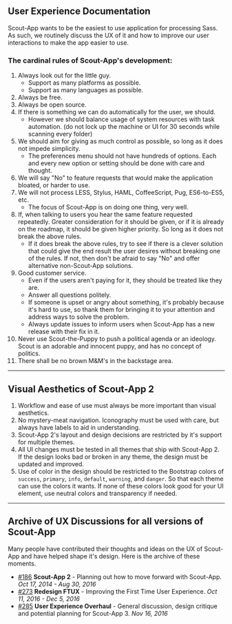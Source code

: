 
## User Experience Documentation

Scout-App wants to be the easiest to use application for processing Sass. As such, we routinely discuss the UX of it and how to improve our user interactions to make the app easier to use.

### **The cardinal rules of Scout-App's development:**

1. Always look out for the little guy.
   * Support as many platforms as possible.
   * Support as many languages as possible.
1. Always be free.
1. Always be open source.
1. If there is something we can do automatically for the user, we should.
   * However we should balance usage of system resources with task automation. (do not lock up the machine or UI for 30 seconds while scanning every folder)
1. We should aim for giving as much control as possible, so long as it does not impede simplicity.
   * The preferences menu should not have hundreds of options. Each and every new option or setting should be done with care and thought.
1. We will say "No" to feature requests that would make the application bloated, or harder to use.
1. We will not process LESS, Stylus, HAML, CoffeeScript, Pug, ES6-to-ES5, etc.
   * The focus of Scout-App is on doing one thing, very well.
1. If, when talking to users you hear the same feature requested repeatedly. Greater consideration for it should be given, or if it is already on the roadmap, it should be given higher priority. So long as it does not break the above rules.
   * If it does break the above rules, try to see if there is a clever solution that could give the end result the user desires without breaking one of the rules. If not, then don't be afraid to say "No" and offer alternative non-Scout-App solutions.
1. Good customer service.
   * Even if the users aren't paying for it, they should be treated like they are.
   * Answer all questions politely.
   * If someone is upset or angry about something, it's probably because it's hard to use, so thank them for bringing it to your attention and address ways to solve the problem.
   * Always update issues to inform users when Scout-App has a new release with their fix in it.
1. Never use Scout-the-Puppy to push a political agenda or an ideology. Scout is an adorable and innocent puppy, and has no concept of politics.
1. There shall be no brown M&M's in the backstage area.

* * *

## Visual Aesthetics of Scout-App 2

1. Workflow and ease of use must always be more important than visual aesthetics.
1. No mystery-meat navigation. Iconography must be used with care, but always have labels to aid in understanding.
1. Scout-App 2's layout and design decisions are restricted by it's support for multiple themes.
1. All UI changes must be tested in all themes that ship with Scout-App 2. If the design looks bad or broken in any theme, the design must be updated and improved.
1. Use of color in the design should be restricted to the Bootstrap colors of `success`, `primary`, `info`, `default`, `warning`, and `danger`. So that each theme can use the colors it wants. If none of these colors look good for your UI element, use neutral colors and transparency if needed.

* * *

## Archive of UX Discussions for all versions of Scout-App

Many people have contributed their thoughts and ideas on the UX of Scout-App and have helped shape it's design. Here is the archive of these moments.

* [#186](https://github.com/scout-app/scout-app/issues/186) **Scout-App 2** - Planning out how to move forward with Scout-App. *Oct 17, 2014 - Aug 30, 2016*
* [#273](https://github.com/scout-app/scout-app/issues/273) **Redesign FTUX** - Improving the First Time User Experience. *Oct 11, 2016 - Dec 5, 2016*
* [#285](https://github.com/scout-app/scout-app/issues/285) **User Experience Overhaul** - General discussion, design critique and potential planning for Scout-App 3. *Nov 16, 2016*

